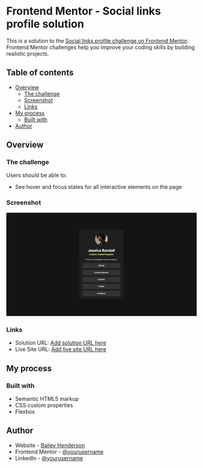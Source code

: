 # Frontend Mentor - Social links profile solution

This is a solution to the [Social links profile challenge on Frontend Mentor](https://www.frontendmentor.io/challenges/social-links-profile-UG32l9m6dQ). Frontend Mentor challenges help you improve your coding skills by building realistic projects. 

## Table of contents

- [Overview](#overview)
  - [The challenge](#the-challenge)
  - [Screenshot](#screenshot)
  - [Links](#links)
- [My process](#my-process)
  - [Built with](#built-with)
- [Author](#author)

## Overview

### The challenge

Users should be able to:

- See hover and focus states for all interactive elements on the page

### Screenshot

![](assets/images/social-links.png)

### Links

- Solution URL: [Add solution URL here](https://github.com/BaileyKH/social-links)
- Live Site URL: [Add live site URL here](https://social-links-mauve.vercel.app/)

## My process

### Built with

- Semantic HTML5 markup
- CSS custom properties
- Flexbox

## Author

- Website - [Bailey Henderson](https://www.baileykh.dev)
- Frontend Mentor - [@yourusername](https://www.frontendmentor.io/profile/BaileyKH)
- LinkedIn - [@yourusername](www.linkedin.com/in/baileykh)

